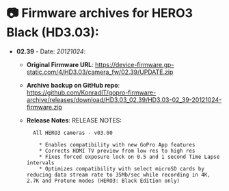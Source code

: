 # 📷 Firmware archives for HERO3 Black (HD3.03):

- **02.39** - Date: *20121024*:
	- **Original Firmware URL**: https://device-firmware.gp-static.com/4/HD3.03/camera_fw/02.39/UPDATE.zip
	- **Archive backup on GitHub repo**: https://github.com/KonradIT/gopro-firmware-archive/releases/download/HD3.03_02.39/HD3.03-02_39-20121024-firmware.zip
	- **Release Notes**:
            RELEASE NOTES:
			
			All HERO3 cameras - v03.00
			
			  * Enables compatibility with new GoPro App features
			  * Corrects HDMI TV preview from low res to high res
			  * Fixes forced exposure lock on 0.5 and 1 second Time Lapse intervals
			  * Optimizes compatibility with select microSD cards by reducing data stream rate to 35Mb/sec while recording in 4K, 2.7K and Protune modes (HERO3: Black Edition only)
			
			


